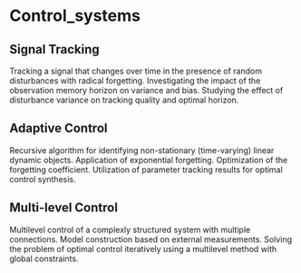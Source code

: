 # Control_systems

## Signal Tracking
Tracking a signal that changes over time in the presence of random disturbances with radical forgetting. Investigating the impact of the observation memory horizon on variance and bias. Studying the effect of disturbance variance on tracking quality and optimal horizon.

## Adaptive Control
Recursive algorithm for identifying non-stationary (time-varying) linear dynamic objects. Application of exponential forgetting. Optimization of the forgetting coefficient. Utilization of parameter tracking results for optimal control synthesis.

## Multi-level Control
Multilevel control of a complexly structured system with multiple connections. Model construction based on external measurements. Solving the problem of optimal control iteratively using a multilevel method with global constraints.
